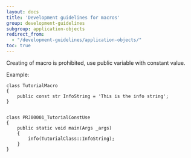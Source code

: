 ```yaml
---
layout: docs
title: 'Development guidelines for macros'
group: development-guidelines
subgroup: application-objects
redirect_from:
  - "/development-guidelines/application-objects/"
toc: true
---
```


Creating of macro is prohibited, use public variable with constant value.

Example:

```
class TutorialMacro
{
    public const str InfoString = 'This is the info string';
}


class PRJ00001_TutorialConstUse
{
    public static void main(Args _args)
    { 
        info(TutorialClass::InfoString);
    }
}

```
